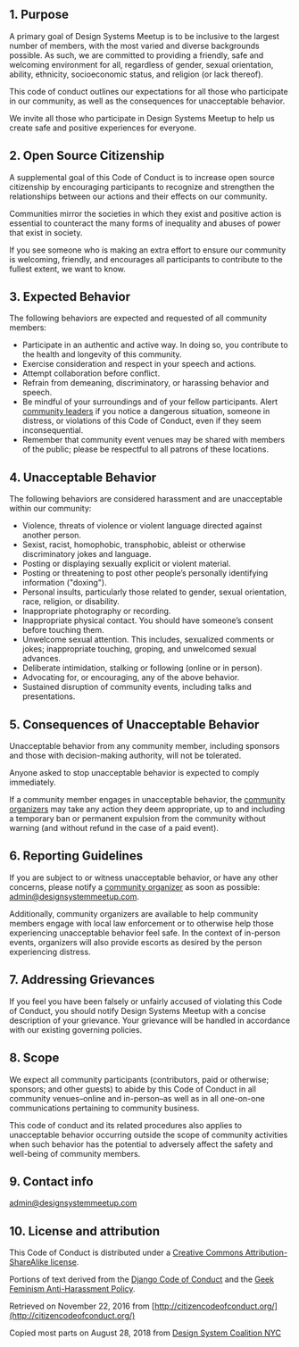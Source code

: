 ## 1. Purpose

A primary goal of Design Systems Meetup is to be inclusive to the largest number of members, with the most varied and diverse backgrounds possible.
As such, we are committed to providing a friendly, safe and welcoming environment for all, regardless of gender, sexual orientation, ability, ethnicity,
socioeconomic status, and religion (or lack thereof).

This code of conduct outlines our expectations for all those who participate in our community, as well as the consequences for unacceptable behavior.

We invite all those who participate in Design Systems Meetup to help us create safe and positive experiences for everyone.

## 2. Open Source Citizenship

A supplemental goal of this Code of Conduct is to increase open source citizenship by encouraging participants to recognize and strengthen the relationships
between our actions and their effects on our community.

Communities mirror the societies in which they exist and positive action is essential to counteract the many forms of inequality and abuses of power that exist
in society.

If you see someone who is making an extra effort to ensure our community is welcoming, friendly, and encourages all participants to contribute to the fullest
extent, we want to know.

## 3. Expected Behavior

The following behaviors are expected and requested of all community members:

* Participate in an authentic and active way.
  In doing so, you contribute to the health and longevity of this community.
* Exercise consideration and respect in your speech and actions.
* Attempt collaboration before conflict.
* Refrain from demeaning, discriminatory, or harassing behavior and speech.
* Be mindful of your surroundings and of your fellow participants.
  Alert [community leaders](https://www.meetup.com/Design-System/members/?op=leaders) if you notice a dangerous situation, someone in distress, or violations of
  this Code of Conduct, even if they seem inconsequential.
* Remember that community event venues may be shared with members of the public; please be respectful to all patrons of these locations.

## 4. Unacceptable Behavior

The following behaviors are considered harassment and are unacceptable within our community:

* Violence, threats of violence or violent language directed against another person.
* Sexist, racist, homophobic, transphobic, ableist or otherwise discriminatory jokes and language.
* Posting or displaying sexually explicit or violent material.
* Posting or threatening to post other people’s personally identifying information ("doxing").
* Personal insults, particularly those related to gender, sexual orientation, race, religion, or disability.
* Inappropriate photography or recording.
* Inappropriate physical contact.
  You should have someone’s consent before touching them.
* Unwelcome sexual attention.
  This includes, sexualized comments or jokes; inappropriate touching, groping, and unwelcomed sexual advances.
* Deliberate intimidation, stalking or following (online or in person).
* Advocating for, or encouraging, any of the above behavior.
* Sustained disruption of community events, including talks and presentations.

## 5. Consequences of Unacceptable Behavior

Unacceptable behavior from any community member, including sponsors and those with decision-making authority, will not be tolerated.

Anyone asked to stop unacceptable behavior is expected to comply immediately.

If a community member engages in unacceptable behavior, the [community organizers](https://www.meetup.com/Design-System/members/?op=leaders) may take any action
they deem appropriate, up to and including a temporary ban or permanent expulsion from the community without warning (and without refund in the case of a paid
event).

## 6. Reporting Guidelines

If you are subject to or witness unacceptable behavior, or have any other concerns, please notify a
[community organizer](https://www.meetup.com/Design-System/members/?op=leaders) as soon as possible: admin@designsystemmeetup.com.



Additionally, community organizers are available to help community members engage with local law enforcement or to otherwise help those experiencing
unacceptable behavior feel safe.
In the context of in-person events, organizers will also provide escorts as desired by the person experiencing distress.

## 7. Addressing Grievances

If you feel you have been falsely or unfairly accused of violating this Code of Conduct, you should notify Design Systems Meetup with a concise description of
your grievance.
Your grievance will be handled in accordance with our existing governing policies.



## 8. Scope

We expect all community participants (contributors, paid or otherwise; sponsors; and other guests) to abide by this Code of Conduct in all community
venues–online and in-person–as well as in all one-on-one communications pertaining to community business.

This code of conduct and its related procedures also applies to unacceptable behavior occurring outside the scope of community activities when such behavior has
the potential to adversely affect the safety and well-being of community members.

## 9. Contact info

admin@designsystemmeetup.com

## 10. License and attribution

This Code of Conduct is distributed under a [Creative Commons Attribution-ShareAlike license](http://creativecommons.org/licenses/by-sa/3.0/).

Portions of text derived from the [Django Code of Conduct](https://www.djangoproject.com/conduct/) and the
[Geek Feminism Anti-Harassment Policy](http://geekfeminism.wikia.com/wiki/Conference_anti-harassment/Policy).

Retrieved on November 22, 2016 from [http://citizencodeofconduct.org/](http://citizencodeofconduct.org/)

Copied most parts on August 28, 2018 from [Design System Coalition NYC](https://github.com/design-systems-coalition-NYC)
